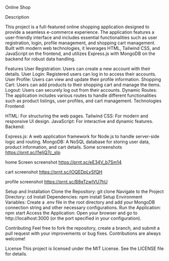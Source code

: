 Online Shop 

Description


This project is a full-featured online shopping application designed to provide a seamless e-commerce experience. The application features a user-friendly interface and includes essential functionalities such as user registration, login, profile management, and shopping cart management. Built with modern web technologies, it leverages HTML, Tailwind CSS, and JavaScript on the frontend, and utilizes Express.js with MongoDB on the backend for robust data handling.

Features
User Registration: Users can create a new account with their details.
User Login: Registered users can log in to access their accounts.
User Profile: Users can view and update their profile information.
Shopping Cart: Users can add products to their shopping cart and manage the items.
Logout: Users can securely log out from their accounts.
Dynamic Routes: The application includes various routes to handle different functionalities such as product listings, user profiles, and cart management.
Technologies
Frontend:

HTML: For structuring the web pages.
Tailwind CSS: For modern and responsive UI design.
JavaScript: For interactive and dynamic features.
Backend:

Express.js: A web application framework for Node.js to handle server-side logic and routing.
MongoDB: A NoSQL database for storing user data, product information, and cart details.
Some screenshots
https://prnt.sc/l1eljQ7c_sIp

home Screen screenshot
https://prnt.sc/eE34V_b7Sm14

cart screenshot
https://prnt.sc/lOQEDpLvSfQH

profile screenshot
https://prnt.sc/B8eTzwIVU7hU


Setup and Installation
Clone the Repository:
git clone <repository-URL>
Navigate to the Project Directory:
cd <project-directory>
Install Dependencies:
npm install
Setup Environment Variables:
Create a .env file in the root directory and add your MongoDB connection string and other necessary configurations.
Run the Application:
npm start
Access the Application:
Open your browser and go to http://localhost:3000 (or the port specified in your configuration).

Contributing
Feel free to fork the repository, create a branch, and submit a pull request with your improvements or bug fixes. Contributions are always welcome!

License
This project is licensed under the MIT License. See the LICENSE file for details.
